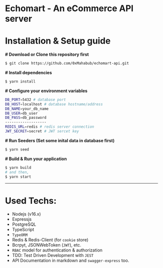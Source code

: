 # Echomart - An eCommerce API server

# Installation & Setup guide

**# Download or Clone this repository first**

```bash
$ git clone https://github.com/0xMahabub/echomart-api.git
```

**# Install dependencies**

```bash
$ yarn install
```

**# Configure your environment variables**

```bash
DB_PORT=5432 # database port
DB_HOST=localhost # database hostname/address
DB_NAME=your_db_name
DB_USER=db_user
DB_PASS=db_password
-------------------
REDIS_URL=redis # redis server connection
JWT_SECRET=secret # JWT sercet key
```

**# Run Seeders (Set some inital data in database first)**

```bash
$ yarn seed
```

**# Build & Run your application**

```bash
$ yarn build
# and then,
$ yarn start
```

---

# Used Techs:

- Nodejs (v16.x)
- Expressjs
- PostgreSQL
- TypeScript
- `TypeORM`
- Redis & Redis-Client (for `cookie` store)
- Bcrpyt, JSONWebToken (`JWT`), etc.
- `RBAC` model for authentication & authorization
- TDD: Test Driven Development with `JEST`
- API Documentation in markdown and `swagger-express` too.
